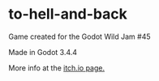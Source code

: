# to-hell-and-back
Game created for the Godot Wild Jam #45

Made in Godot 3.4.4

More info at the [itch.io page.](https://local-sewage-system.itch.io/to-hell-and-back)
